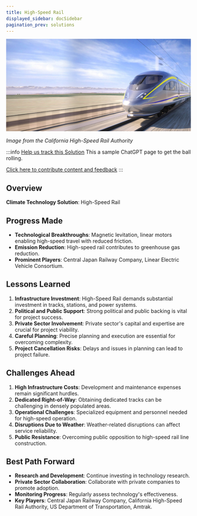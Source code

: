 ```yaml
---
title: High-Speed Rail
displayed_sidebar: docSidebar
pagination_prev: solutions
---
```


![Cover Image](../static/img/high-speed-rail.jpg)

_Image from the California High-Speed Rail Authority_

:::info [Help us track this Solution](contribute)
This a sample ChatGPT page to get the ball rolling.

[Click here to contribute content and feedback](contribute)
:::

## Overview
**Climate Technology Solution**: High-Speed Rail

## Progress Made
- **Technological Breakthroughs**: Magnetic levitation, linear motors enabling high-speed travel with reduced friction.
- **Emission Reduction**: High-speed rail contributes to greenhouse gas reduction.
- **Prominent Players**: Central Japan Railway Company, Linear Electric Vehicle Consortium.

## Lessons Learned
1. **Infrastructure Investment**: High-Speed Rail demands substantial investment in tracks, stations, and power systems.
2. **Political and Public Support**: Strong political and public backing is vital for project success.
3. **Private Sector Involvement**: Private sector's capital and expertise are crucial for project viability.
4. **Careful Planning**: Precise planning and execution are essential for overcoming complexity.
5. **Project Cancellation Risks**: Delays and issues in planning can lead to project failure.

## Challenges Ahead
1. **High Infrastructure Costs**: Development and maintenance expenses remain significant hurdles.
2. **Dedicated Right-of-Way**: Obtaining dedicated tracks can be challenging in densely populated areas.
3. **Operational Challenges**: Specialized equipment and personnel needed for high-speed operation.
4. **Disruptions Due to Weather**: Weather-related disruptions can affect service reliability.
5. **Public Resistance**: Overcoming public opposition to high-speed rail line construction.

## Best Path Forward
- **Research and Development**: Continue investing in technology research.
- **Private Sector Collaboration**: Collaborate with private companies to promote adoption.
- **Monitoring Progress**: Regularly assess technology's effectiveness.
- **Key Players**: Central Japan Railway Company, California High-Speed Rail Authority, US Department of Transportation, Amtrak.
